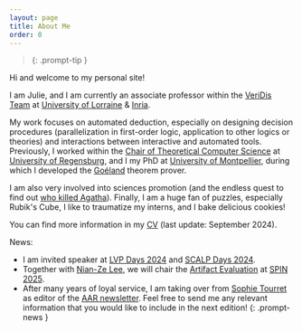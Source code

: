```yaml
---
layout: page
title: About Me
order: 0
---
```


> {: .prompt-tip }

Hi and welcome to my personal site! 

I am Julie, and I am currently an associate professor within the [VeriDis Team](https://team.inria.fr/veridis/) at [University of Lorraine](https://www.univ-lorraine.fr/en/univ-lorraine/) & [Inria](https://inria.fr/en).  

My work focuses on automated deduction, especially on designing decision procedures (parallelization in first-order logic, application to other logics or theories) and interactions between interactive and automated tools. 
Previously, I worked within the [Chair of Theoretical Computer Science](https://www.uni-regensburg.de/informatics-data-science/theoretical-informatics/startseite/index.html) at [University of Regensburg](https://www.uni-regensburg.de/en), and I my PhD at [University of Montpellier](https://www.umontpellier.fr/), during which I developed the [Goéland](https://github.com/GoelandProver/Goeland) theorem prover. 

I am also very involved into sciences promotion (and the endless quest to find out [who killed Agatha](https://tptp.org/cgi-bin/SeeTPTP?Category=Problems&Domain=PUZ&File=PUZ001+1.p)).
Finally, I am a huge fan of puzzles, especially Rubik's Cube, I like to traumatize my interns, and I bake delicious cookies!

You can find more information in my [CV](/assets/pdf/cv.pdf) (last update: September 2024).

>
News:
* I am invited speaker at [LVP Days 2024](https://groupes.renater.fr/wiki/lvp/public/journee_lvp_novembre2024) and [SCALP Days 2024](https://www.irif.fr/gt-scalp/journees-2024). 
* Together with [Nian-Ze Lee](https://nianzelee.github.io/), we will chair the [Artifact Evaluation](https://spin-web.github.io/SPIN2025/artifacts) at [SPIN 2025](https://spin-web.github.io/SPIN2025/).
* After many years of loyal service, I am taking over from [Sophie Tourret](https://members.loria.fr/STourret/) as editor of the [AAR newsletter](https://aarinc.org//newletters). Feel free to send me any relevant information that you would like to include in the next edition! 
{: .prompt-news }
